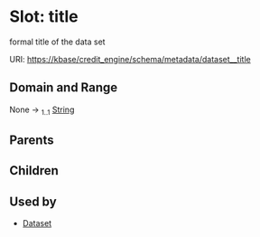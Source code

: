 
# Slot: title


formal title of the data set

URI: [https://kbase/credit_engine/schema/metadata/dataset__title](https://kbase/credit_engine/schema/metadata/dataset__title)


## Domain and Range

None &#8594;  <sub>1..1</sub> [String](types/String.md)

## Parents


## Children


## Used by

 * [Dataset](Dataset.md)
